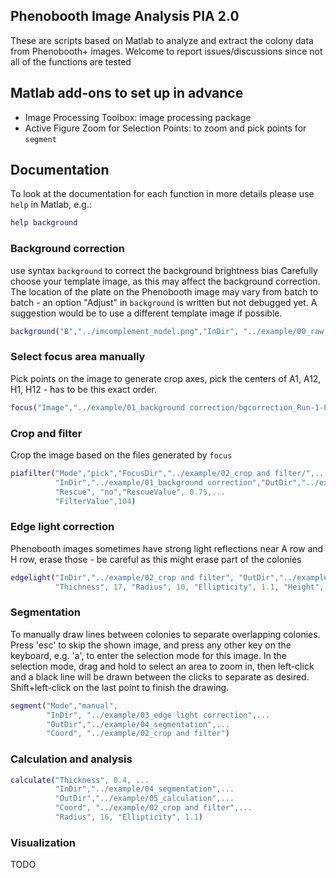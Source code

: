 
## Phenobooth Image Analysis PIA 2.0
These are scripts based on Matlab to analyze and extract the colony data from Phenobooth+ images. Welcome to report issues/discussions since not all of the functions are tested

## Matlab add-ons to set up in advance
- Image Processing Toolbox: image processing package
- Active Figure Zoom for Selection Points: to zoom and pick points for `segment`

## Documentation

To look at the documentation for each function in more details please use `help` in Matlab, e.g.:
```matlab
help background
```

### Background correction
use syntax `background` to correct the background brightness bias
Carefully choose your template image, as this may affect the background correction. The location of the plate on the Phenobooth image may vary from batch to batch - an option "Adjust" in `background` is written but not debugged yet. A suggestion would be to use a different template image if possible.
```matlab
background("B","../imcomplement_model.png","InDir", "../example/00_raw images","OutDir", "../example/01_background correction")
```

### Select focus area manually
Pick points on the image to generate crop axes, pick the centers of A1, A12, H1, H12 - has to be this exact order.
```matlab
focus("Image","../example/01_background correction/bgcorrection_Run-1-Plate-001 - Original.png","OutDir","../example/02_crop and filter")
```

### Crop and filter
Crop the image based on the files generated by `focus`
```matlab
piafilter("Mode","pick","FocusDir","../example/02_crop and filter/",...
          "InDir","../example/01_background correction","OutDir","../example/02_crop and filter",...
          "Rescue", "no","RescueValue", 0.75,...
          "FilterValue",104)
```

### Edge light correction
Phenobooth images sometimes have strong light reflections near A row and H row, erase those - be careful as this might erase part of the colonies
```matlab
edgelight("InDir","../example/02_crop and filter", "OutDir","../example/03_edge light correction",...
          "Thichness", 17, "Radius", 10, "Ellipticity", 1.1, "Height", 50) 
```

### Segmentation
To manually draw lines between colonies to separate overlapping colonies. Press 'esc' to skip the shown image, and press any other key on the keyboard, e.g. 'a', to enter the selection mode for this image. In the selection mode, drag and hold to select an area to zoom in, then left-click and a black line will be drawn between the clicks to separate as desired. Shift+left-click on the last point to finish the drawing.  
```matlab
segment("Mode","manual",
        "InDir", "../example/03_edge light correction",...
        "OutDir","../example/04_segmentation",...
        "Coord", "../example/02_crop and filter")
```

### Calculation and analysis
```matlab
calculate("Thickness", 0.4, ...
          "InDir","../example/04_segmentation",...
          "OutDir","../example/05_calculation",...
          "Coord", "../example/02_crop and filter",...
          "Radius", 16, "Ellipticity", 1.1)

```

### Visualization
TODO

